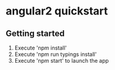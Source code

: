 # angular2 quickstart

## Getting started

1. Execute 'npm install'
2. Execute 'npm run typings install'
3. Execute 'npm start' to launch the app